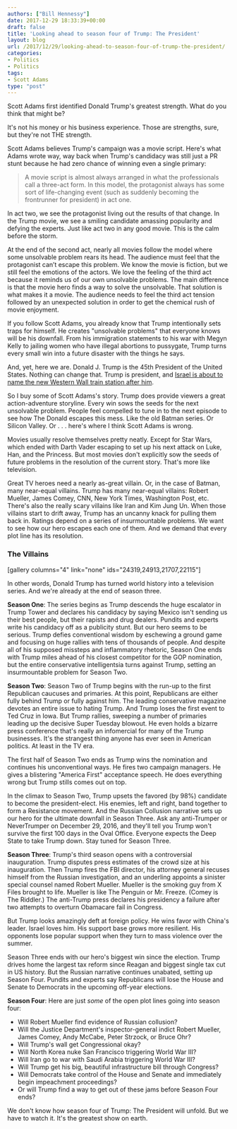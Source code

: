 ```yaml
---
authors: ["Bill Hennessy"]
date: 2017-12-29 18:33:39+00:00
draft: false
title: 'Looking ahead to season four of Trump: The President'
layout: blog
url: /2017/12/29/looking-ahead-to-season-four-of-trump-the-president/
categories:
- Politics
- Politics
tags:
- Scott Adams
type: "post"
---
```


Scott Adams first identified Donald Trump's greatest strength. What do you think that might be?

It's not his money or his business experience. Those are strengths, sure, but they're not THE strength.

Scott Adams believes Trump's campaign was a movie script. Here's what Adams wrote way, way back when Trump's candidacy was still just a PR stunt because he had zero chance of winning even a single primary:



> A movie script is almost always arranged in what the professionals call a three-act form. In this model, the protagonist always has some sort of life-changing event (such as suddenly becoming the frontrunner for president) in act one.

In act two, we see the protagonist living out the results of that change. In the Trump movie, we see a smiling candidate amassing popularity and defying the experts. Just like act two in any good movie. This is the calm before the storm.

At the end of the second act, nearly all movies follow the model where some unsolvable problem rears its head. The audience must feel that the protagonist can’t escape this problem. We know the movie is fiction, but we still feel the emotions of the actors. We love the feeling of the third act because it reminds us of our own unsolvable problems. The main difference is that the movie hero finds a way to solve the unsolvable. That solution is what makes it a movie. The audience needs to feel the third act tension followed by an unexpected solution in order to get the chemical rush of movie enjoyment.



If you follow Scott Adams, you already know that Trump intentionally sets traps for himself. He creates "unsolvable problems" that everyone knows will be his downfall. From his immigration statements to his war with Megyn Kelly to jailing women who have illegal abortions to pussygate, Trump turns every small win into a future disaster with the things he says.

And, yet, here we are. Donald J. Trump is the 45th President of the United States. Nothing can change that. Trump is president, and [Israel is about to name the new Western Wall train station after him](https://www.dailymail.co.uk/news/article-5214765/Israel-minister-plans-Trump-train-station-Western-Wall.html).

So I buy some of Scott Adams's story. Trump does provide viewers a great action-adventure storyline. Every win sows the seeds for the next unsolvable problem. People feel compelled to tune in to the next episode to see how The Donald escapes this mess. Like the old Batman series. Or Silicon Valley. Or . . . here's where I think Scott Adams is wrong.

Movies usually resolve themselves pretty neatly. Except for Star Wars, which ended with Darth Vader escaping to set up his next attack on Luke, Han, and the Princess. But most movies don't explicitly sow the seeds of future problems in the resolution of the current story. That's more like television.

Great TV heroes need a nearly as-great villain. Or, in the case of Batman, many near-equal villains. Trump has many near-equal villains: Robert Mueller, James Comey, CNN, New York Times, Washington Post, etc. There's also the really scary villains like Iran and Kim Jung Un. When those villains start to drift away, Trump has an uncanny knack for pulling them back in. Ratings depend on a series of insurmountable problems. We want to see how our hero escapes each one of them. And we demand that every plot line has its resolution.



### The Villains



[gallery columns="4" link="none" ids="24319,24913,21707,22115"]

In other words, Donald Trump has turned world history into a television series. And we're already at the end of season three.

**Season One**: The series begins as Trump descends the huge escalator in Trump Tower and declares his candidacy by saying Mexico isn't sending us their best people, but their rapists and drug dealers. Pundits and experts write his candidacy off as a publicity stunt. But our hero seems to be serious. Trump defies conventional wisdom by eschewing a ground game and focusing on huge rallies with tens of thousands of people. And despite all of his supposed missteps and inflammatory rhetoric, Season One ends with Trump miles ahead of his closest competitor for the GOP nomination, but the entire conservative intelligentsia turns against Trump, setting an insurmountable problem for Season Two.

**Season Two**: Season Two of Trump begins with the run-up to the first Republican caucuses and primaries. At this point, Republicans are either fully behind Trump or fully against him. The leading conservative magazine devotes an entire issue to hating Trump. And Trump loses the first event to Ted Cruz in Iowa. But Trump rallies, sweeping a number of primaries leading up the decisive Super Tuesday blowout. He even holds a bizarre press conference that's really an infomercial for many of the Trump businesses. It's the strangest thing anyone has ever seen in American politics. At least in the TV era.

The first half of Season Two ends as Trump wins the nomination and continues his unconventional ways. He fires two campaign managers. He gives a blistering "America First" acceptance speech. He does everything wrong but Trump stills comes out on top.

In the climax to Season Two, Trump upsets the favored (by 98%) candidate to become the president-elect. His enemies, left and right, band together to form a Resistance movement. And the Russian Collusion narrative sets up our hero for the ultimate downfall in Season Three. Ask any anti-Trumper or NeverTrumper on December 29, 2016, and they'll tell you Trump won't survive the first 100 days in the Oval Office. Everyone expects the Deep State to take Trump down. Stay tuned for Season Three.

**Season Three**: Trump's third season opens with a controversial inauguration. Trump disputes press estimates of the crowd size at his inauguration. Then Trump fires the FBI director, his attorney general recuses himself from the Russian investigation, and an underling appoints a sinister special counsel named Robert Mueller. Mueller is the smoking guy from X Files brought to life. Mueller is like The Penguin or Mr. Freeze. (Comey is The Riddler.) The anti-Trump press declares his presidency a failure after two attempts to overturn Obamacare fail in Congress.

But Trump looks amazingly deft at foreign policy. He wins favor with China's leader. Israel loves him. His support base grows more resilient. His opponents lose popular support when they turn to mass violence over the summer.

Season Three ends with our hero's biggest win since the election. Trump drives home the largest tax reform since Reagan and biggest single tax cut in US history. But the Russian narrative continues unabated, setting up Season Four. Pundits and experts say Republicans will lose the House and Senate to Democrats in the upcoming off-year elections.

**Season Four**: Here are just _some_ of the open plot lines going into season four:




* Will Robert Mueller find evidence of Russian collusion?
* Will the Justice Department's inspector-general indict Robert Mueller, James Comey, Andy McCabe, Peter Strzock, or Bruce Ohr?
* Will Trump's wall get Congressional okay?
* Will North Korea nuke San Francisco triggering World War III?
* Will Iran go to war with Saudi Arabia triggering World War III?
* Will Trump get his big, beautiful infrastructure bill through Congress?
* Will Democrats take control of the House and Senate and immediately begin impeachment proceedings?
* Or will Trump find a way to get out of these jams before Season Four ends?


We don't know how season four of Trump: The President will unfold. But we have to watch it. It's the greatest show on earth.
